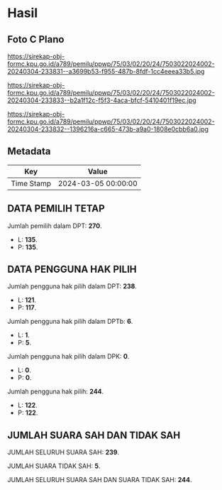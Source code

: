 # Hasil

## Foto C Plano

https://sirekap-obj-formc.kpu.go.id/a789/pemilu/ppwp/75/03/02/20/24/7503022024002-20240304-233831--a3699b53-f955-487b-8fdf-1cc4eeea33b5.jpg

https://sirekap-obj-formc.kpu.go.id/a789/pemilu/ppwp/75/03/02/20/24/7503022024002-20240304-233833--b2a1f12c-f5f3-4aca-bfcf-5410401f19ec.jpg

https://sirekap-obj-formc.kpu.go.id/a789/pemilu/ppwp/75/03/02/20/24/7503022024002-20240304-233832--1396216a-c665-473b-a9a0-1808e0cbb6a0.jpg


## Metadata

| Key        | Value               |
| ---------- | ------------------- |
| Time Stamp | 2024-03-05 00:00:00 |


## DATA PEMILIH TETAP

Jumlah pemilih dalam DPT: **270**.
 * L: **135**.
 * P: **135**.

## DATA PENGGUNA HAK PILIH

Jumlah pengguna hak pilih dalam DPT: **238**.
 * L: **121**.
 * P: **117**.

Jumlah pengguna hak pilih dalam DPTb: **6**.
 * L: **1**.
 * P: **5**.

Jumlah pengguna hak pilih dalam DPK: **0**.
 * L: **0**.
 * P: **0**.

Jumlah pengguna hak pilih: **244**.
 * L: **122**.
 * P: **122**.

## JUMLAH SUARA SAH DAN TIDAK SAH

JUMLAH SELURUH SUARA SAH: **239**.

JUMLAH SUARA TIDAK SAH: **5**.

JUMLAH SELURUH SUARA SAH DAN SUARA TIDAK SAH: **244**.


